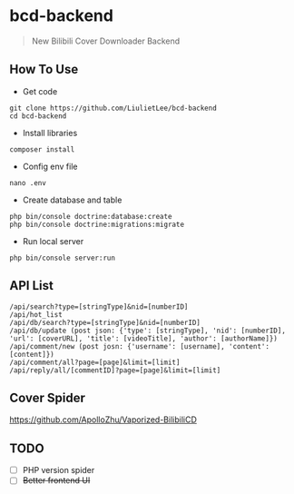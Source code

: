 # bcd-backend
> New Bilibili Cover Downloader Backend

## How To Use
- Get code
```
git clone https://github.com/LiulietLee/bcd-backend
cd bcd-backend
```
- Install libraries
```
composer install
```
- Config env file
```
nano .env
```
- Create database and table
```
php bin/console doctrine:database:create
php bin/console doctrine:migrations:migrate
```
- Run local server
```
php bin/console server:run
```

## API List
```
/api/search?type=[stringType]&nid=[numberID]
/api/hot_list
/api/db/search?type=[stringType]&nid=[numberID]
/api/db/update (post json: {'type': [stringType], 'nid': [numberID], 'url': [coverURL], 'title': [videoTitle], 'author': [authorName]})
/api/comment/new (post josn: {'username': [username], 'content': [content]})
/api/comment/all?page=[page]&limit=[limit]
/api/reply/all/[commentID]?page=[page]&limit=[limit]
```

## Cover Spider
https://github.com/ApolloZhu/Vaporized-BilibiliCD

## TODO
- [ ] PHP version spider
- [ ] ~~Better frontend UI~~

